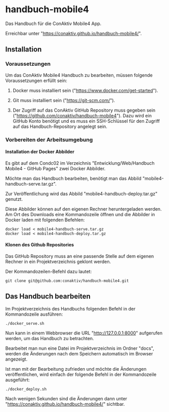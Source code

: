 # handbuch-mobile4

Das Handbuch für die ConAktiv Mobile4 App.

Erreichbar unter "https://conaktiv.github.io/handbuch-mobile4/".


## Installation

### Voraussetzungen

Um das ConAktiv Mobile4 Handbuch zu bearbeiten, müssen folgende Voraussetzungen erfüllt sein:

1) Docker muss installiert sein ("https://www.docker.com/get-started").

2) Git muss installiert sein ("https://git-scm.com/").

3) Der Zugriff auf das ConAktiv GitHub Repository muss gegeben sein ("https://github.com/conaktiv/handbuch-mobile4"). Dazu wird ein GitHub Konto benötigt und es muss ein SSH-Schlüssel für den Zugriff auf das Handbuch-Repository angelegt sein.


### Vorbereiten der Arbeitsumgebung

#### Installation der Docker Abbilder

Es gibt auf dem Condc02 im Verzeichnis "Entwicklung/Web/Handbuch Mobile4 - GitHub Pages" zwei Docker Abbilder.

Möchte man das Handbuch bearbeiten, benötigt man das Abbild "mobile4-handbuch-serve.tar.gz".

Zur Veröffentlichung wird das Abbild "mobile4-handbuch-deploy.tar.gz" genutzt.

Diese Abbilder können auf den eigenen Rechner heruntergeladen werden. Am Ort des Downloads eine Kommandozeile öffnen und die Abbilder in Docker laden mit folgenden Befehlen:

    docker load < mobile4-handbuch-serve.tar.gz
    docker load < mobile4-handbuch-deploy.tar.gz

#### Klonen des Github Repositories

Das GitHub Repository muss an eine passende Stelle auf dem eigenen Rechner in ein Projektverzeichnis geklont werden.

Der Kommandozeilen-Befehl dazu lautet:

    git clone git@github.com:conaktiv/handbuch-mobile4.git


## Das Handbuch bearbeiten

Im Projektverzeichnis des Handbuchs folgenden Befehl in der Kommandozeile ausführen:

    ./docker_serve.sh

Nun kann in einem Webbrowser die URL "http://127.0.0.1:8000" aufgerufen werden, um das Handbuch zu betrachten.

Bearbeitet man nun eine Datei im Projektverzeichnis im Ordner "docs", werden die Änderungen nach dem Speichern automatisch im Browser angezeigt.

Ist man mit der Bearbeitung zufrieden und möchte die Änderungen veröffentlichen, wird einfach der folgende Befehl in der Kommandozeile ausgeführt:

    ./docker_deploy.sh

Nach wenigen Sekunden sind die Änderungen dann unter "https://conaktiv.github.io/handbuch-mobile4/" sichtbar.
